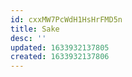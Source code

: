 ```yaml
---
id: cxxMW7PcWdH1HsHrFMD5n
title: Sake
desc: ''
updated: 1633932137805
created: 1633932137806
---
```


